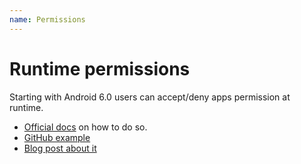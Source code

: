```yaml
---
name: Permissions
---
```


# Runtime permissions

Starting with Android 6.0 users can accept/deny apps permission at runtime.

* [Official docs](https://developer.android.com/training/permissions/requesting.html) on how to do so.
* [GitHub example](https://github.com/googlesamples/android-RuntimePermissions)
* [Blog post about it](http://android-developers.blogspot.com/2015/09/google-play-services-81-and-android-60.html)
